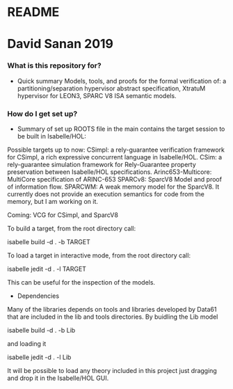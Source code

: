 # README #
# David Sanan 2019 #


### What is this repository for? ###

* Quick summary
Models, tools, and proofs for the formal verification of: a partitioning/separation hypervisor abstract specification, XtratuM hypervisor for LEON3, SPARC V8 ISA semantic models.


### How do I get set up? ###

* Summary of set up
ROOTS file in the main contains the target session to be built in Isabelle/HOL:

Possible targets up to now:
CSimpl: a rely-guarantee verification framework for CSimpl, a rich expressive concurrent language in Isabelle/HOL. 
CSim: a rely-guarantee simulation framework for Rely-Guarantee property preservation between Isabelle/HOL specifications.
Arinc653-Multicore: MultiCore specification of ARINC-653
SPARCv8: SparcV8 Model and proof of information flow.
SPARCWM: A weak memory model for the SparcV8. It currently does not provide an execution semantics for code from the memory, but I am working on it.

Coming: VCG for CSimpl, and SparcV8

To build a target, from the root directory call:

isabelle build -d . -b TARGET 

To load a target in interactive mode, from the root directory call:

isabelle jedit -d . -l TARGET 

This can be useful for the inspection of the models.

* Dependencies

Many of the libraries depends on tools and libraries developed by Data61 that are included in the lib and tools directories. By buidling the Lib model

isabelle build -d . -b Lib

and loading it 

isabelle jedit -d . -l Lib

It will be possible to load any theory included in this project just dragging and drop it in the Isabelle/HOL GUI.
